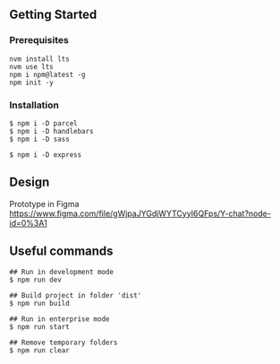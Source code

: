 ## Getting Started

### Prerequisites

```shell
nvm install lts
nvm use lts
npm i npm@latest -g
npm init -y
```

### Installation

```shell
$ npm i -D parcel
$ npm i -D handlebars
$ npm i -D sass

$ npm i -D express
```

## Design
Prototype in Figma   
https://www.figma.com/file/gWjpaJYGdjWYTCyyI6QFps/Y-chat?node-id=0%3A1

## Useful commands

```shell
## Run in development mode
$ npm run dev

## Build project in folder 'dist'
$ npm run build

## Run in enterprise mode
$ npm run start

## Remove temporary folders
$ npm run clear
```
